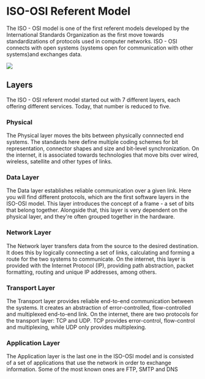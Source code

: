 # ISO-OSI Referent Model

The ISO - OSI model is one of the first referent models developed by the International Standards Organization as the first move towards standardizations of protocols used in computer networks. ISO - OSI connects with open systems (systems open for communication with other systems)and exchanges data.

![](https://image.slidesharecdn.com/iso-osiandtcp-ipreferencemodels-130905080518-/95/iso-osi-and-tcpip-reference-models-16-638.jpg?cb=1378368394)

## Layers

The ISO - OSI referent model started out with 7 different layers, each offering different services. Today, that number is reduced to five.

### Physical

The Physical layer moves the bits between physically connnected end systems. The standards here define multiple coding schemes for bit representation, connector shapes and size and bit-level synchronization.
On the internet, it is associated towards technologies that move bits over wired, wireless, satellite and other types of links.

### Data Layer

The Data layer establishes reliable communication over a given link. Here you will find different protocols, which are the first software layers in the ISO-OSI model.
This layer introduces the concept of a frame - a set of bits that belong together. Alongside that, this layer is very dependent on the physical layer, and they're often grouped together in the hardware.

### Network Layer

The Network layer transfers data from the source to the desired destination. It does this by logically connecting a set of links, calculating and forming a route for the two systems to communicate.
On the internet, this layer is provided with the Internet Protocol (IP), providing path abstraction, packet formatting, routing and unique IP addresses, among others.

### Transport Layer

The Transport layer provides reliable end-to-end communication between the systems. It creates an abstraction of error-controlled, flow-controlled and multiplexed end-to-end link.
On the internet, there are two protocols for the transport layer: TCP and UDP. TCP provides error-control, flow-control and multiplexing, while UDP only provides multiplexing.

### Application Layer

The Application layer is the last one in the ISO-OSI model and is consisted of a set of applications that use the network in order to exchange information.
Some of the most known ones are FTP, SMTP and DNS
